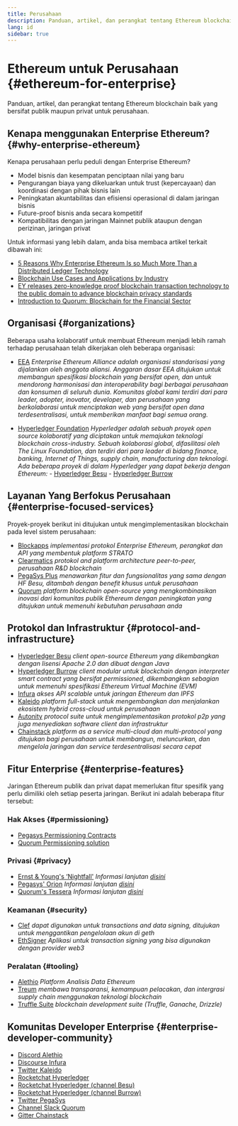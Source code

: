 ```yaml
---
title: Perusahaan
description: Panduan, artikel, dan perangkat tentang Ethereum blockchain baik yang bersifat publik maupun privat untuk perusahaan
lang: id
sidebar: true
---
```


# Ethereum untuk Perusahaan {#ethereum-for-enterprise}

<div class="featured">Panduan, artikel, dan perangkat tentang Ethereum blockchain baik yang bersifat publik maupun privat untuk perusahaan.</div>

## Kenapa menggunakan Enterprise Ethereum? {#why-enterprise-ethereum}

Kenapa perusahaan perlu peduli dengan Enterprise Ethereum?

- Model bisnis dan kesempatan penciptaan nilai yang baru
- Pengurangan biaya yang dikeluarkan untuk trust (kepercayaan) dan koordinasi dengan pihak bisnis lain
- Peningkatan akuntabilitas dan efisiensi operasional di dalam jaringan bisnis
- Future-proof bisnis anda secara kompetitif
- Kompatibilitas dengan jaringan Mainnet publik ataupun dengan perizinan, jaringan privat

Untuk informasi yang lebih dalam, anda bisa membaca artikel terkait dibawah ini:

- [5 Reasons Why Enterprise Ethereum Is so Much More Than a Distributed Ledger Technology](https://media.consensys.net/5-reasons-why-enterprise-ethereum-is-so-much-more-than-a-distributed-ledger-technology-c9a89db82cb5)
- [Blockchain Use Cases and Applications by Industry](https://media.consensys.net/enterprise-ethereum-blockchain-use-cases-and-applications-by-industry-3914d1210049)
- [EY releases zero-knowledge proof blockchain transaction technology to the public domain to advance blockchain privacy standards](https://www.ey.com/en_gl/news/2019/04/ey-releases-zero-knowledge-proof-blockchain-transaction-technology-to-the-public-domain-to-advance-blockchain-privacy-standards)
- [Introduction to Quorum: Blockchain for the Financial Sector](https://medium.com/blockchain-at-berkeley/introduction-to-quorum-blockchain-for-the-financial-sector-58813f84e88c)

## Organisasi {#organizations}

Beberapa usaha kolaboratif untuk membuat Ethereum menjadi lebih ramah terhadap perusahaan telah dikerjakan oleh beberapa organisasi:

- [EEA](https://entethalliance.org/) _Enterprise Ethereum Alliance adalah organisasi standarisasi yang dijalankan oleh anggota aliansi. Anggaran dasar EEA ditujukan untuk membangun spesifikasi blockchain yang bersifat open, dan untuk mendorong harmonisasi dan interoperability bagi berbagai perusahaan dan konsumen di seluruh dunia. Komunitas global kami terdiri dari para leader, adopter, inovator, developer, dan perusahaan yang berkolaborasi untuk menciptakan web yang bersifat open dana terdesentralisasi, untuk memberikan manfaat bagi semua orang._

- [Hyperledger Foundation](https://hyperledger.org) _Hyperledger adalah sebuah proyek open source kolaboratif yang diciptakan untuk memajukan teknologi blockchain cross-industry. Sebuah kolaborasi global, difasilitasi oleh The Linux Foundation, dan terdiri dari para leader di bidang finance, banking, Internet of Things, supply chain, manufacturing dan teknologi._ _Ada beberapa proyek di dalam Hyperledger yang dapat bekerja dengan Ethereum:_ - [Hyperledger Besu](https://www.hyperledger.org/blog/2019/08/29/announcing-hyperledger-besu) - [Hyperledger Burrow](https://www.hyperledger.org/projects/hyperledger-burrow)

## Layanan Yang Berfokus Perusahaan {#enterprise-focused-services}

Proyek-proyek berikut ini ditujukan untuk mengimplementasikan blockchain pada level sistem perusahaan:

- [Blockapps](https://blockapps.net/) _implementasi protokol Enterprise Ethereum, perangkat dan API yang membentuk platform STRATO_
- [Clearmatics](https://www.clearmatics.com/about) _protokol and platform architecture peer-to-peer, perusahaan R&D blockchain_
- [PegaSys Plus](https://pegasys.tech/enterprise/) _menawarkan fitur dan fungsionalitas yang sama dengan HF Besu, ditambah dengan benefit khusus untuk perusahaan_
- [Quorum](https://www.goquorum.com/) _platform blockchain open-source yang mengkombinasikan inovasi dari komunitas publik Ethereum dengan peningkatan yang ditujukan untuk memenuhi kebutuhan perusahaan anda_

## Protokol dan Infrastruktur {#protocol-and-infrastructure}

- [Hyperledger Besu](https://www.hyperledger.org/projects/besu) _client open-source Ethereum yang dikembangkan dengan lisensi Apache 2.0 dan dibuat dengan Java_
- [Hyperledger Burrow](https://www.hyperledger.org/projects/hyperledger-burrow) _client modular untuk blockchain dengan interpreter smart contract yang bersifat permissioned, dikembangkan sebagian untuk memenuhi spesifikasi Ethereum Virtual Machine (EVM)_
- [Infura](https://infura.io/) _akses API scalable untuk jaringan Ethereum dan IPFS_
- [Kaleido](https://kaleido.io/) _platform full-stack untuk mengembangkan dan menjalankan ekosistem hybrid cross-cloud untuk perusahaan_
- [Autonity](https://www.clearmatics.com/about/) _protocol suite untuk mengimplementasikan protokol p2p yang juga menyediakan software client dan infrastruktur_
- [Chainstack](https://chainstack.com/) _platform as a service multi-cloud dan multi-protocol yang ditujukan bagi perusahaan untuk membangun, meluncurkan, dan mengelola jaringan dan service terdesentralisasi secara cepat_

## Fitur Enterprise {#enterprise-features}

Jaringan Ethereum publik dan privat dapat memerlukan fitur spesifik yang perlu dimiliki oleh setiap peserta jaringan. Berikut ini adalah beberapa fitur tersebut:

### Hak Akses {#permissioning}

- [Pegasys Permissioning Contracts](https://github.com/PegaSysEng/permissioning-smart-contracts)
- [Quorum Permissioning solution](https://github.com/jpmorganchase/quorum/wiki/Security)

### Privasi {#privacy}

- [Ernst & Young's ‘Nightfall'](https://github.com/EYBlockchain/nightfall) _Informasi lanjutan [disini](https://bravenewcoin.com/insights/ernst-and-young-rolls-out-'nightfall-to-enable-private-transactions-on)_
- [Pegasys' Orion](https://docs.pantheon.pegasys.tech/en/stable/Concepts/Privacy/Privacy-Overview/) _Informasi lanjutan [disini](https://pegasys.tech/privacy-in-pantheon-how-it-works-and-why-your-enterprise-should-care/)_
- [Quorum's Tessera](https://docs.goquorum.com/en/latest/Privacy/Tessera/Tessera/) _Informasi lanjutan [disini](https://github.com/jpmorganchase/tessera/wiki/How-Tessera-works)_

### Keamanan {#security}

- [Clef](https://geth.ethereum.org/clef/Overview) _dapat digunakan untuk transactions and data signing, ditujukan untuk menggantikan pengelolaan akun di geth_
- [EthSigner](https://gitter.im/PegaSysEng/EthSigner) _Aplikasi untuk transaction signing yang bisa digunakan dengan provider web3_

### Peralatan {#tooling}

- [Alethio](https://explorer.aleth.io/) _Platform Analisis Data Ethereum_
- [Treum](https://treum.io/) _membawa transparansi, kemampuan pelacakan, dan intergrasi supply chain menggunakan teknologi blockchain_
- [Truffle Suite](https://trufflesuite.com) _blockchain development suite (Truffle, Ganache, Drizzle)_

## Komunitas Developer Enterprise {#enterprise-developer-community}

- [Discord Alethio](https://discord.gg/d2t8NuU)
- [Discourse Infura](https://community.infura.io/)
- [Twitter Kaleido](https://twitter.com/Kaleido_io)
- [Rocketchat Hyperledger](https://chat.hyperledger.org/)
- [Rocketchat Hyperledger (channel Besu)](https://chat.hyperledger.org/channel/besu)
- [Rocketchat Hyperledger (channel Burrow)](https://chat.hyperledger.org/channel/burrow)
- [Twitter PegaSys](https://twitter.com/Kaleido_io)
- [Channel Slack Quorum](http://bit.ly/quorum-slack)
- [Gitter Chainstack](https://gitter.im/chainstack/Lobby)
